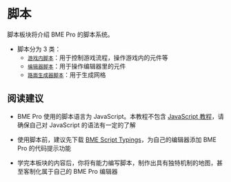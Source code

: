# 脚本

脚本板块将介绍 BME Pro 的脚本系统。

- 脚本分为 3 类：
  - [`游戏内脚本`](game)：用于控制游戏流程，操作游戏内的元件等
  - [`编辑器脚本`](editor)：用于操作编辑器里的元件
  - [`路面生成器脚本`](roadGenerator)：用于生成网格

## 阅读建议

- BME Pro 使用的脚本语言为 JavaScript。本教程不包含 [JavaScript 教程](https://developer.mozilla.org/zh-CN/docs/Web/JavaScript)，请确保自己对 JavaScript 的语法有一定的了解

- 使用脚本前，建议先下载 [BME Script Typings](https://github.com/Withered-Flower-0422/BST)，为自己的编辑器添加 BME Pro 的代码提示功能

- 学完本板块的内容后，你将有能力编写脚本，制作出具有独特机制的地图，甚至客制化属于自己的 BME Pro 编辑器
